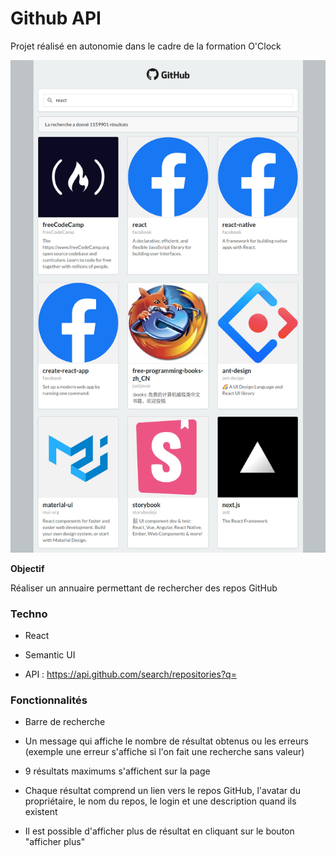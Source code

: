 # Github API

Projet réalisé en autonomie dans le cadre de la formation O'Clock

![resultat](./resultat.png)

**Objectif**

Réaliser un annuaire permettant de rechercher des repos GitHub

### Techno

* React

* Semantic UI

* API : https://api.github.com/search/repositories?q=

### Fonctionnalités

* Barre de recherche

* Un message qui affiche le nombre de résultat obtenus ou les erreurs (exemple une erreur s'affiche si l'on fait une recherche sans valeur)

* 9 résultats maximums s'affichent sur la page

* Chaque résultat comprend un lien vers le repos GitHub, l'avatar du propriétaire, le nom du repos, le login et une description quand ils existent
  
* Il est possible d'afficher plus de résultat en cliquant sur le bouton "afficher plus"
